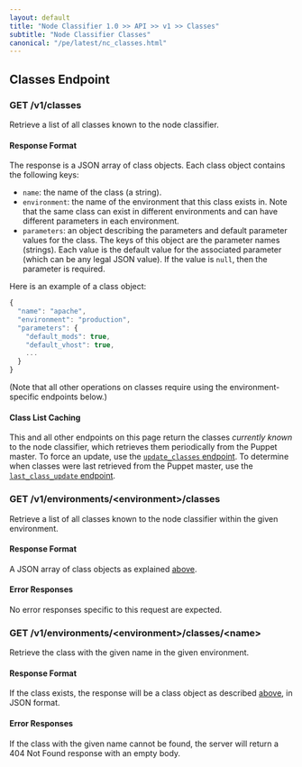 ```yaml
---
layout: default
title: "Node Classifier 1.0 >> API >> v1 >> Classes"
subtitle: "Node Classifier Classes"
canonical: "/pe/latest/nc_classes.html"
---
```


## Classes Endpoint

### GET /v1/classes

Retrieve a list of all classes known to the node classifier.

#### Response Format

The response is a JSON array of class objects.
Each class object contains the following keys:

* `name`: the name of the class (a string).
* `environment`: the name of the environment that this class exists in.
                 Note that the same class can exist in different environments and can have different parameters in each environment.
* `parameters`: an object describing the parameters and default parameter values for the class.
                The keys of this object are the parameter names (strings). Each value is the default value for the associated parameter (which can be any legal JSON value). If the value is `null`, then the parameter is required.

Here is an example of a class object:

~~~ javascript
{
  "name": "apache",
  "environment": "production",
  "parameters": {
    "default_mods": true,
    "default_vhost": true,
    ...
  }
}
~~~

(Note that all other operations on classes require using the environment-specific endpoints below.)

#### Class List Caching

This and all other endpoints on this page return the classes *currently known* to the node classifier, which retrieves them periodically from the Puppet master. To force an update, use the [`update_classes` endpoint](./nc_update_classes.html). To determine when classes were last retrieved from the Puppet master, use the [`last_class_update` endpoint](./nc_last_class_update.html).

### GET /v1/environments/\<environment\>/classes

Retrieve a list of all classes known to the node classifier within the given environment.

#### Response Format

A JSON array of class objects as explained [above](#response-format).

#### Error Responses

No error responses specific to this request are expected.

### GET /v1/environments/\<environment\>/classes/\<name\>

Retrieve the class with the given name in the given environment.

#### Response Format

If the class exists, the response will be a class object as described [above](#response-format), in JSON format.

#### Error Responses

If the class with the given name cannot be found, the server will return a 404 Not Found response with an empty body.
